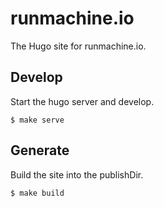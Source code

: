 # runmachine.io

The Hugo site for runmachine.io.

## Develop

Start the hugo server and develop.

    $ make serve

## Generate

Build the site into the publishDir.

    $ make build
